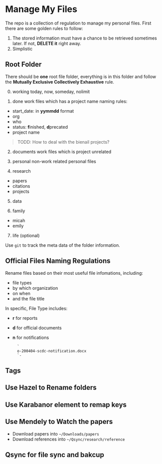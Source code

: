 # Manage My Files

The repo is a collection of regulation to manage my personal files. First there are some golden rules to follow:

1. The stored information must have a chance to be retrieved sometimes later. If not, **DELETE it** right away.
2. Simplistic

## Root Folder

There should be **one** root file folder, everything is in this folder and follow the **Mutually Exclusive Collectively Exhaustive** rule.

0. working
today, now, someday, nolimit

1. done
work files which has a project name
naming rules:
- start_date: in **yymmdd** format
- org
- who
- status: **f**inished, **d**precated
- project name

>TODD: How to deal with the bienail projects?

2. documents
work files which is project unrelated

3. personal
non-work related personal files

4. research
- papers
- citations
- projects

5. data

6. family
- micah
- emily

7. life
(optional)

Use `git` to track the meta data of the folder information.

## Official Files Naming Regulations

Rename files based on their most useful file infomations, including:

- file types
- by which organization
- on when
- and the file title

In specific, File Type includes:
- **r** for reports
- **d** for official documents
- **n** for notifications

		`
		o-200404-scdc-notification.docx
		`-

## Tags

## Use Hazel to Rename folders

## Use Karabanor element to remap keys

## Use Mendely to Watch the papers
- Download papers into `~/Downloads/papers`
- Download references into `~/Qsync/research/reference`

## Qsync for file sync and bakcup
